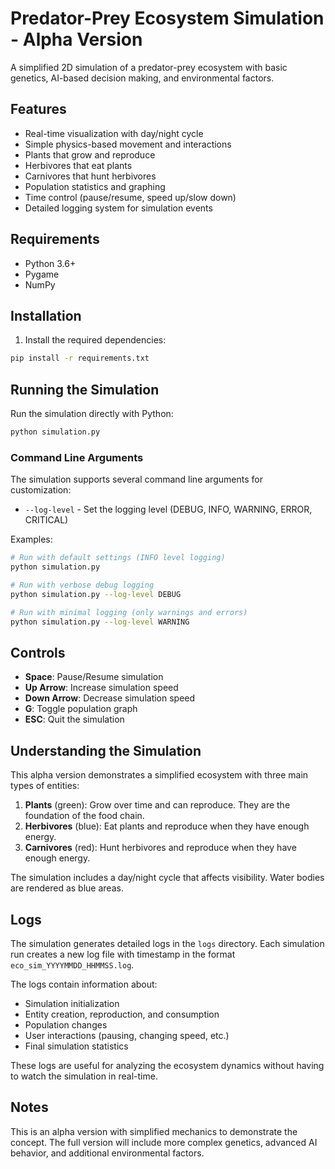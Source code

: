# Predator-Prey Ecosystem Simulation - Alpha Version

A simplified 2D simulation of a predator-prey ecosystem with basic genetics, AI-based decision making, and environmental factors.

## Features

- Real-time visualization with day/night cycle
- Simple physics-based movement and interactions
- Plants that grow and reproduce
- Herbivores that eat plants
- Carnivores that hunt herbivores
- Population statistics and graphing
- Time control (pause/resume, speed up/slow down)
- Detailed logging system for simulation events

## Requirements

- Python 3.6+
- Pygame
- NumPy

## Installation

1. Install the required dependencies:
```bash
pip install -r requirements.txt
```

## Running the Simulation

Run the simulation directly with Python:

```bash
python simulation.py
```

### Command Line Arguments

The simulation supports several command line arguments for customization:

- `--log-level` - Set the logging level (DEBUG, INFO, WARNING, ERROR, CRITICAL)

Examples:

```bash
# Run with default settings (INFO level logging)
python simulation.py

# Run with verbose debug logging
python simulation.py --log-level DEBUG

# Run with minimal logging (only warnings and errors)
python simulation.py --log-level WARNING
```

## Controls

- **Space**: Pause/Resume simulation
- **Up Arrow**: Increase simulation speed
- **Down Arrow**: Decrease simulation speed
- **G**: Toggle population graph
- **ESC**: Quit the simulation

## Understanding the Simulation

This alpha version demonstrates a simplified ecosystem with three main types of entities:

1. **Plants** (green): Grow over time and can reproduce. They are the foundation of the food chain.
2. **Herbivores** (blue): Eat plants and reproduce when they have enough energy.
3. **Carnivores** (red): Hunt herbivores and reproduce when they have enough energy.

The simulation includes a day/night cycle that affects visibility. Water bodies are rendered as blue areas.

## Logs

The simulation generates detailed logs in the `logs` directory. Each simulation run creates a new log file with timestamp in the format `eco_sim_YYYYMMDD_HHMMSS.log`. 

The logs contain information about:
- Simulation initialization
- Entity creation, reproduction, and consumption
- Population changes
- User interactions (pausing, changing speed, etc.)
- Final simulation statistics

These logs are useful for analyzing the ecosystem dynamics without having to watch the simulation in real-time.

## Notes

This is an alpha version with simplified mechanics to demonstrate the concept. The full version will include more complex genetics, advanced AI behavior, and additional environmental factors. 